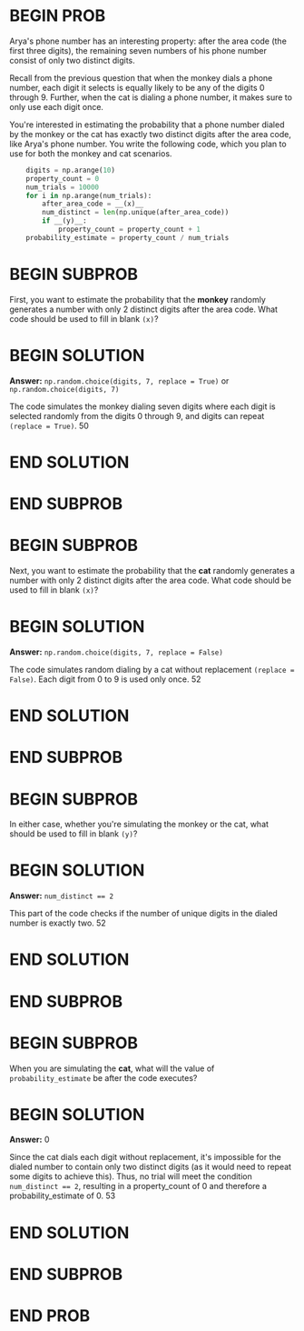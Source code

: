 # BEGIN PROB

Arya's phone number has an interesting property: after the area code
(the first three digits), the remaining seven numbers of his phone
number consist of only two distinct digits.

Recall from the previous question that when the monkey dials a phone
number, each digit it selects is equally likely to be any of the digits
$0$ through $9$. Further, when the cat is dialing a phone number, it
makes sure to only use each digit once.

You're interested in estimating the probability that a phone number
dialed by the monkey or the cat has exactly two distinct digits after
the area code, like Arya's phone number. You write the following code,
which you plan to use for both the monkey and cat scenarios.

```py
    digits = np.arange(10)
    property_count = 0
    num_trials = 10000
    for i in np.arange(num_trials):
        after_area_code = __(x)__
        num_distinct = len(np.unique(after_area_code))
        if __(y)__:
            property_count = property_count + 1
    probability_estimate = property_count / num_trials
```

# BEGIN SUBPROB

First, you want to estimate the probability that the **monkey** randomly
generates a number with only 2 distinct digits after the area code. What
code should be used to fill in blank `(x)`?

# BEGIN SOLUTION
**Answer:** `np.random.choice(digits, 7, replace = True)` or `np.random.choice(digits, 7)`

The code simulates the monkey dialing seven digits where each digit is selected randomly from the digits 0 through 9, and digits can repeat `(replace = True)`.
<average>50</average>

# END SOLUTION

# END SUBPROB

# BEGIN SUBPROB

Next, you want to estimate the probability that the **cat** randomly
generates a number with only 2 distinct digits after the area code. What
code should be used to fill in blank `(x)`?

# BEGIN SOLUTION
**Answer:** `np.random.choice(digits, 7, replace = False)`

The code simulates random dialing by a cat without replacement `(replace = False)`. Each digit from 0 to 9 is used only once.
<average>52</average>

# END SOLUTION

# END SUBPROB

# BEGIN SUBPROB

In either case, whether you're simulating the monkey or the cat, what
should be used to fill in blank `(y)`?

# BEGIN SOLUTION
**Answer:** `num_distinct == 2`

This part of the code checks if the number of unique digits in the dialed number is exactly two.
<average>52</average>

# END SOLUTION

# END SUBPROB

# BEGIN SUBPROB

When you are simulating the **cat**, what will the value of
`probability_estimate` be after the code executes?

# BEGIN SOLUTION
**Answer:** $0$

Since the cat dials each digit without replacement, it's impossible for the dialed number to contain only two distinct digits (as it would need to repeat some digits to achieve this). Thus, no trial will meet the condition `num_distinct == 2`, resulting in a property_count of 0 and therefore a probability_estimate of 0.
<average>53</average>

# END SOLUTION

# END SUBPROB

# END PROB